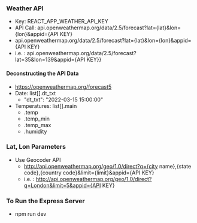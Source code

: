 ### Weather API

* Key: REACT_APP_WEATHER_API_KEY
* API Call: api.openweathermap.org/data/2.5/forecast?lat={lat}&lon={lon}&appid={API KEY}
* api.openweathermap.org/data/2.5/forecast?lat={lat}&lon={lon}&appid={API KEY}
* i.e. : api.openweathermap.org/data/2.5/forecast?lat=35&lon=139&appid={API KEY}}

#### Deconstructing the API Data

* https://openweathermap.org/forecast5
* Date: list[].dt_txt
    * "dt_txt": "2022-03-15 15:00:00"
* Temperatures: list[].main
    * .temp
    * .temp_min
    * .temp_max
    * .humidity

### Lat, Lon Parameters

* Use Geocoder API
    * http://api.openweathermap.org/geo/1.0/direct?q={city name},{state code},{country code}&limit={limit}&appid={API KEY}
    * i.e. : http://api.openweathermap.org/geo/1.0/direct?q=London&limit=5&appid={API KEY}



### To Run the Express Server

* npm run dev